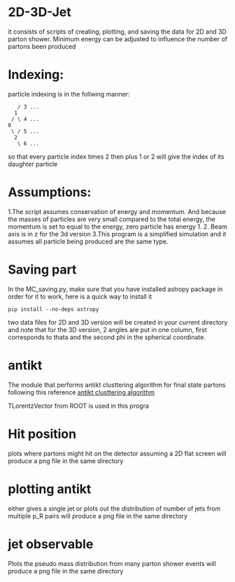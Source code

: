 # 2D-3D-Jet
it consists of scripts of creating, plotting, and saving the data for 2D and 3D parton shower.
Minimum energy can be adjusted to influence the number of partons been produced

# Indexing:
particle indexing is in the follwing manner:

       / 3 ...
      1
     / \ 4 ...
    0  
     \ / 5 ...
      2
       \ 6 ...
   
so that every particle index times 2 then plus 1 or 2 will give the index of its daughter particle

# Assumptions:
1.The script assumes conservation of energy and momentum. And because the masses of particles are very small compared to the total energy, the momentum is set to equal to the energy, zero particle has energy 1.
2. Beam axis is in z for the 3d version
3.This program is a simplified simulation and it assumes all particle being produced are the same type.

# Saving part
In the MC_saving.py, make sure that you have installed astropy package in order for it to work, here is a quick way to install it

    pip install --no-deps astropy

two data files for 2D and 3D version will be created in your current directory and note that for the 3D
version, 2 angles are put in one column, first corresponds to thata and the second phi in the spherical coordinate.

# antikt
The module that performs antikt clusttering algorithm for final state partons following this reference
[antikt clusttering algorithm](https://arxiv.org/abs/0802.1189)

TLorentzVector from ROOT is used in this progra

# Hit position
plots where partons might hit on the detector assuming a 2D flat screen
will produce a png file in the same directory 

# plotting antikt
either gives a single jet or plots out the distribution of number of jets from multiple p_R pairs
will produce a png file in the same directory 

# jet observable
Plots the pseudo mass distribution from many parton shower events
will produce a png file in the same directory 
